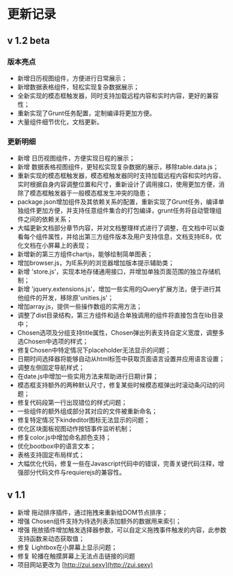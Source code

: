 # 更新记录

## v 1.2 beta

### 版本亮点
 * 新增日历视图组件，方便进行日常展示；
 * 新增数据表格组件，轻松实现复杂数据展示；
 * 全新实现的模态框触发器，同时支持加载远程内容和实时内容，更好的兼容性；
 * 重新实现了Grunt任务配置，定制编译将更加方便。
 * 大量组件细节优化，文档更新。

### 更新明细
 * 新增 日历视图组件，方便实现日程的展示；
 * 新增 数据表格视图组件，更轻松实现复杂数据的展示，移除table.data.js；
 * 重新实现的模态框触发器，模态框触发器同时支持加载远程内容和实时内容，实时根据自身内容调整位置和尺寸，重新设计了调用接口，使用更加方便，消除了模态框触发器于一般模态框发生冲突的隐患；
 * package.json增加组件及其依赖关系的配置，重新实现了Grunt任务，编译单独组件更加方便，并支持任意组件集合的打包编译，grunt任务将自动管理组件之间的依赖关系；
 * 大幅更新文档部分章节内容，并对文档整理样式进行了调整，在文档中可以查看每个组件属性，并给出第三方组件版本及用户支持信息，文档支持IE8，优化文档在小屏幕上的表现；
 * 新增新的第三方组件chartjs，能够绘制简单图表；
 * 增加browser.js，为IE系列的浏览器增加版本提示辅助类；
 * 新增 'store.js'，实现本地存储通用接口，并增加单独页面范围的独立存储机制；
 * 新增 'jquery.extensions.js'，增加一些实用的jQuery扩展方法，便于进行其他组件的开发，移除原'unities.js'；
 * 增加array.js，提供一些操作数组的实用方法；
 * 调整了dist目录结构，第三方组件和适合单独调用的组件将直接包含在lib目录中；
 * Chosen选项及分组支持title属性，Chosen弹出列表支持自定义宽度，调整多选Chosen中选项的样式；
 * 修复Chosen中特定情况下placeholder无法显示的问题；
 * 日期时间选择器将能够自动从html标签中获取页面语言设置并应用语言设置；
 * 调整左侧固定导航样式；
 * 在date.js中增加一些实用方法来帮助进行日期计算；
 * 模态框支持额外的两种默认尺寸，修复某些时候模态框弹出时滚动条闪动的问题；
 * 修复代码段第一行出现错位的样式问题；
 * 一些组件的额外组成部分其对应的文件被重新命名；
 * 修复特定情况下kindeditor图标无法显示的问题；
 * 优化区块面板视图动作按钮事件监听机制；
 * 修复color.js中增加命名颜色支持；
 * 优化bootbox中的语言文本；
 * 表格支持固定布局样式；
 * 大幅优化代码，修复一些在Javascript代码中的错误，完善关键代码注释，增强部分代码文件与requierejs的兼容性。

## v 1.1
 * 新增 拖动排序插件，通过拖拽来重新给DOM节点排序；
 * 增强 Chosen组件支持为待选列表添加额外的数据用来索引；
 * 增强 拖放插件增加触发选择器参数，可以自定义拖拽事件触发的内容，此参数支持函数来动态获取值；
 * 修复 Lightbox在小屏幕上显示问题；
 * 修复 轮播在触摸屏幕上无法点击链接的问题
 * 项目网站更改为 [http://zui.sexy](http://zui.sexy)
